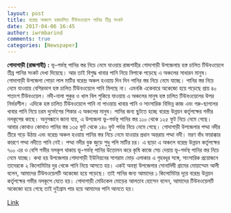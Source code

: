 ```yaml
---
layout: post
title: বরেন্দ্র অঞ্চলে হস্তচালিত টিউবওয়েলে পানির তীব্র সংকট
date: 2017-04-06 16:45
author: iwrmbarind
comments: true
categories: [Newspaper]
---
```

<strong>গোদাগাড়ী (রাজশাহী) :</strong> ভূ-গর্ভস্থ পানির স্তর নিচে নেমে যাওয়ায় রাজশাহীর গোদাগাড়ী উপজেলায় হস্ত চালিত টিউবওয়েলে তীব্র পানির সংকট দেখা দিয়েছে। আর তাই বিশুদ্ধ খাবার পানি নিয়ে বিপাকে পড়েছে এ অঞ্চলের সাধারন মানুষ। গোদাগাড়ী উপজেলা পোড়া লাল মাটির বরেন্দ্র অঞ্চল হওয়ায় দিন দিন পানির স্তর নিচে নেমে যাচ্ছে।
পানির স্তর নিচে নেমে যাওয়ায় বেশিরভাগ হস্ত চালিত টিউবওয়েলে পানি মিলছে না। এমনকি একেবারে অকেজো হয়ে পড়েছে প্রায় ৪০ শতাংশ টিউবওয়েল। নদী-নালা পুকুর ও খাল বিল শুকিয়ে যাওয়ায় এ অঞ্চলের মানুষ হস্ত চালিত টিউবওয়েলের উপর নির্ভরশীল। এদিকে হস্ত চালিত টিউবওয়েলে পানি না পাওয়ায় খাবার পানি ও সাংসারিক বিভিন্ন কাজ এবং গরু-ছাগলের খাবার পানি নিয়ে চরম দুর্ভোগের শিকার এ অঞ্চলের মানুষ। পানির জন্য ছুটতে হচ্ছে বরেন্দ্র উন্নয়ন কর্তৃপক্ষের গভীর নলকূপের কাছে। অনুসন্ধানে জানা যায়, এ উপজেলা ভু-গর্ভস্থ পানির স্তর ১১০ থেকে ১২৫ ফুট নিচে নেমে গেছে। আবার কোথাও কোথাও পানির স্তর ১৩৫ ফুট থেকে ১৪০ ফুট পর্যন্ত নিচে নেমে গেছে। গোদাগাড়ী উপজেলার পদ্মা নদীর তীরে গড়ে উঠায় এবং বরেন্দ্র অঞ্চল হওয়ায় পানির স্তর নিচে নেমে যাওয়ার প্রধান অন্তরায় পদ্মা নদী। মরণ বাঁধ ফারাক্কার কারণে পদ্মা নদীতে পানি নেই। পদ্মা নদীর বুক জুড়ে শুধু পলি মাটির চর। এ ছাড়া এ অঞ্চলে বরেন্দ্র উন্নয়ন কর্তৃপক্ষের ৭০০ এর ও বেশি গভীর নলকূপ থাকায় ভূ-গর্ভস্থ পানির উত্তোলন করে কৃষি কাজে সেচ দেয়ায় ভূ-গর্ভস্থ পানির স্তর নিচে নেমে যাচ্ছে। কথা হয় উপজেলার গোদাগাড়ী ইউনিয়নের সাগরাম মোড় এলাকার এ গৃহবধূর সঙ্গে, সাংসারিক প্রয়োজনে তাদেরকে ২ কিলোমিটার দুর থেকে পানি নিয়ে আসতে হয়। একই অবস্থা উপজেলার সোনাদিঘী গ্রামের মোয়াম্মেম আলী বলেন, আমাদের টিউবওয়েলটি অকেজো হয়ে পড়েছে। তাই পানির জন্য আমাদের ১ কিলোমিটার দূরে বরেন্দ্র উন্নয়ন কর্তৃপক্ষের গভীর নলকূপে যেতে হয়। গোদাগাড়ী মেডিকেল মোড়ের আলতাব হোসেন বলেন, আমাদের টিউবওয়েলটি অকেজো হয়ে গেছে তাই দুইগ্রাম পার হয়ে আমাদের পানি আনতে হয়।

<a href="http://www.dailysangram.com/post/191080-%E0%A6%AC%E0%A6%B0%E0%A7%87%E0%A6%A8%E0%A7%8D%E0%A6%A6%E0%A7%8D%E0%A6%B0-%E0%A6%85%E0%A6%9E%E0%A7%8D%E0%A6%9A%E0%A6%B2%E0%A7%87-%E0%A6%B9%E0%A6%B8%E0%A7%8D%E0%A6%A4%E0%A6%9A%E0%A6%BE%E0%A6%B2%E0%A6%BF%E0%A6%A4-%E0%A6%9F%E0%A6%BF%E0%A6%89%E0%A6%AC%E0%A6%93%E0%A7%9F%E0%A7%87%E0%A6%B2%E0%A7%87-%E0%A6%AA%E0%A6%BE%E0%A6%A8%E0%A6%BF%E0%A6%B0-%E0%A6%A4%E0%A7%80%E0%A6%AC%E0%A7%8D%E0%A6%B0-%E0%A6%B8%E0%A6%82%E0%A6%95%E0%A6%9F" target="_blank">Link</a>

